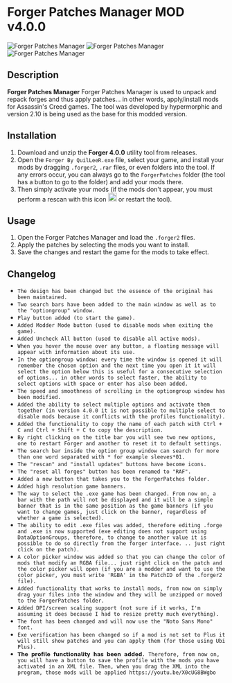# Forger Patches Manager MOD v4.0.0

<img src="https://i.imgur.com/vYrx6te.png" alt="Forger Patches Manager">
<img src="https://i.imgur.com/vYrx6te.png" alt="Forger Patches Manager">
<img src="https://i.imgur.com/HGDvZFI.png" alt="Forger Patches Manager">

## Description

**Forger Patches Manager** Forger Patches Manager is used to unpack and repack forges and thus apply patches... in other words, apply/install mods for Assassin's Creed games. The tool was developed by hypermorphic and version 2.10 is being used as the base for this modded version.

## Installation

1. Download and unzip the **Forger 4.0.0** utility tool from releases.
2. Open the `Forger By QuilLeeR.exe` file, select your game, and install your mods by dragging `.forger2`, `.rar` files, or even folders into the tool. If any errors occur, you can always go to the `ForgerPatches` folder (the tool has a button to go to the folder) and add your mods there.
3. Then simply activate your mods (if the mods don't appear, you must perform a rescan with this icon <img src="https://i.imgur.com/VKvtqgh.png" alt="Rescan Icon" width="20" height="20" style="margin-bottom: -4px;"/> or restart the tool).

## Usage

1. Open the Forger Patches Manager and load the `.forger2` files.
2. Apply the patches by selecting the mods you want to install.
3. Save the changes and restart the game for the mods to take effect.

## Changelog
- `The design has been changed but the essence of the original has been maintained.`
- `Two search bars have been added to the main window as well as to the "optiongroup" window.`
- `Play button added (to start the game).`
- `Added Modder Mode button (used to disable mods when exiting the game).`
- `Added Uncheck All button (used to disable all active mods).`
- `When you hover the mouse over any button, a floating message will appear with information about its use.`
- `In the optiongroup window: every time the window is opened it will remember the chosen option and the next time you open it it will select the option below this is useful for a consecutive selection of options... in other words to select faster, the ability to select options with space or enter has also been added.`
- `The speed and smoothness of scrolling in the optiongroup window has been modified.`
- `Added the ability to select multiple options and activate them together (in version 4.0.0 it is not possible to multiple select to disable mods because it conflicts with the profiles functionality).`
- `Added the functionality to copy the name of each patch with Ctrl + C and Ctrl + Shift + C to copy the description.`
- `By right clicking on the title bar you will see two new options, one to restart Forger and another to reset it to default settings.`
- `The search bar inside the option group window can search for more than one word separated with * for example sleeves*01.`
- `The "rescan" and "install updates" buttons have become icons.`
- `The "reset all forges" button has been renamed to "RAF".`
- `Added a new button that takes you to the ForgerPatches folder.`
- `Added high resolution game banners.`
- `The way to select the .exe game has been changed. From now on, a bar with the path will not be displayed and it will be a simple banner that is in the same position as the game banners (if you want to change games, just click on the banner, regardless of whether a game is selected).`
- `The ability to edit .exe files was added, therefore editing .forge and .exe is now supported (exe editing does not support using DataOptionGroups, therefore, to change to another value it is possible to do so directly from the forger interface. .. just right click on the patch).`
- `A color picker window was added so that you can change the color of mods that modify an RGBA file... just right click on the patch and the color picker will open (if you are a modder and want to use the color picker, you must write 'RGBA' in the PatchID of the .forger2 file).`
- `Added functionality that works to install mods, from now on simply drag your files into the window and they will be unzipped or moved to the ForgerPatches folder.`
- `Added DPI/screen scaling support (not sure if it works, I'm assuming it does because I had to resize pretty much everything).`
- `The font has been changed and will now use the "Noto Sans Mono" font.`
- `Exe verification has been changed so if a mod is not set to Plus it will still show patches and you can apply them (for those using Ubi Plus).`
- `𝗧𝗵𝗲 𝗽𝗿𝗼𝗳𝗶𝗹𝗲 𝗳𝘂𝗻𝗰𝘁𝗶𝗼𝗻𝗮𝗹𝗶𝘁𝘆 𝗵𝗮𝘀 𝗯𝗲𝗲𝗻 𝗮𝗱𝗱𝗲𝗱. Therefore, from now on, you will have a button to save the profile with the mods you have activated in an XML file. Then, when you drag the XML into the program, those mods will be applied https://youtu.be/X0cUG8BWgbo`
